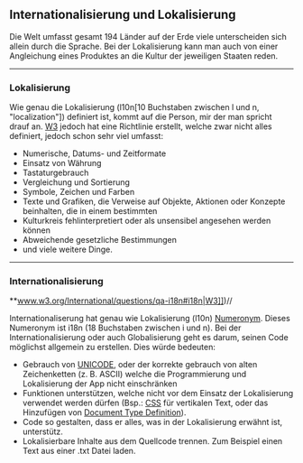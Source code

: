 ## Internationalisierung und Lokalisierung
Die Welt umfasst gesamt 194 Länder auf der Erde viele unterscheiden sich allein durch die Sprache. Bei der Lokalisierung kann man auch von einer Angleichung eines Produktes an die Kultur der jeweiligen Staaten reden.

----

### Lokalisierung
Wie genau die Lokalisierung (l10n[10 Buchstaben zwischen l und n, "localization"]) definiert ist, kommt auf die Person, mir der man spricht drauf an. [W3](https://www.w3.org/International/questions/qa-i18n) jedoch hat eine Richtlinie erstellt, welche zwar nicht alles definiert, jedoch schon sehr viel umfasst:
  - Numerische, Datums- und Zeitformate
  - Einsatz von Währung
  - Tastaturgebrauch
  - Vergleichung und Sortierung
  - Symbole, Zeichen und Farben
  - Texte und Grafiken, die Verweise auf Objekte, Aktionen oder Konzepte beinhalten, die in einem bestimmten
  - Kulturkreis fehlinterpretiert oder als unsensibel angesehen werden können
  - Abweichende gesetzliche Bestimmungen
  - und viele weitere Dinge.

----

### Internationalisierung
**www.w3.org/International/questions/qa-i18n#i18n|W3]])//


Internationaliserung hat genau wie Lokalisierung (l10n) [Numeronym](https://de.wikipedia.org/wiki/Numeronym). Dieses Numeronym ist i18n (18 Buchstaben zwischen i und n). Bei der Internationalisierung oder auch Globalisierung geht es darum, seinen Code möglichst allgemein zu erstellen. Dies würde bedeuten:
  - Gebrauch von [UNICODE](https://unicode-table.com/de/), oder der korrekte gebrauch von alten Zeichenketten (z. B. ASCII) welche die Programmierung und Lokalisierung der App nicht einschränken
  - Funktionen unterstützen, welche nicht vor dem Einsatz der Lokalisierung verwendet werden dürfen (Bsp.: [CSS](/de/wiki/programmiersprachen/css) für vertikalen Text, oder das Hinzufügen von [Document Type Definition](https://de.wikipedia.org/wiki/Dokumenttypdefinition)).
  - Code so gestalten, dass er alles, was in der Lokalisierung erwähnt ist, unterstütz.
  - Lokalisierbare Inhalte aus dem Quellcode trennen. Zum Beispiel einen Text aus einer .txt Datei laden.
